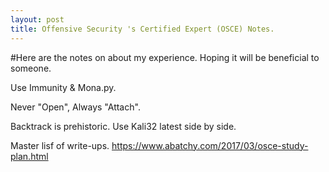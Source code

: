 ```yaml
---
layout: post
title: Offensive Security 's Certified Expert (OSCE) Notes.
---
```


#Here are the notes on about my experience. Hoping it will be beneficial to someone.

Use Immunity & Mona.py.

Never "Open", Always "Attach".

Backtrack is prehistoric. Use Kali32 latest side by side.

Master lisf of write-ups. https://www.abatchy.com/2017/03/osce-study-plan.html
